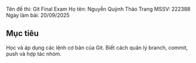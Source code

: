 Tên đề thi: Git Final Exam
Họ tên: Nguyễn Quỳnh Thảo Trang
MSSV: 222388
Ngày làm bài: 20/09/2025

## Mục tiêu
Học và áp dụng các lệnh cơ bản của Git.
Biết cách quản lý branch, commit, push và hợp tác nhóm.
